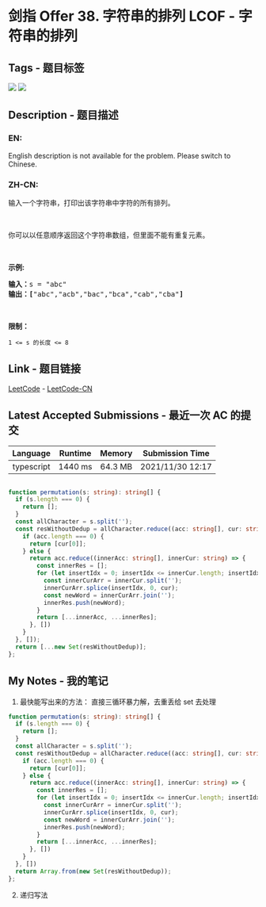 
# 剑指 Offer 38. 字符串的排列  LCOF - 字符串的排列

## Tags - 题目标签

 <img src="https://img.shields.io/badge/String-字符串-blue.svg">   <img src="https://img.shields.io/badge/Backtracking-回溯-blue.svg">  


## Description - 题目描述

### EN:
English description is not available for the problem. Please switch to Chinese.

### ZH-CN:
<p>输入一个字符串，打印出该字符串中字符的所有排列。</p>

<p>&nbsp;</p>

<p>你可以以任意顺序返回这个字符串数组，但里面不能有重复元素。</p>

<p>&nbsp;</p>

<p><strong>示例:</strong></p>

<pre><strong>输入：</strong>s = &quot;abc&quot;
<strong>输出：[</strong>&quot;abc&quot;,&quot;acb&quot;,&quot;bac&quot;,&quot;bca&quot;,&quot;cab&quot;,&quot;cba&quot;<strong>]</strong>
</pre>

<p>&nbsp;</p>

<p><strong>限制：</strong></p>

<p><code>1 &lt;= s 的长度 &lt;= 8</code></p>



## Link - 题目链接

[LeetCode](https://leetcode.com/problems/zi-fu-chuan-de-pai-lie-lcof/description/)  -  [LeetCode-CN](https://leetcode.cn/problems/zi-fu-chuan-de-pai-lie-lcof/description/)
## Latest Accepted Submissions - 最近一次 AC 的提交


| Language | Runtime | Memory | Submission Time |
|:---:|:---:|:---:|:---:|
| typescript  | 1440 ms | 64.3 MB | 2021/11/30 12:17 |

```typescript

function permutation(s: string): string[] {
  if (s.length === 0) {
    return [];
  }
  const allCharacter = s.split('');
  const resWithoutDedup = allCharacter.reduce((acc: string[], cur: string) => {
    if (acc.length === 0) {
      return [cur[0]];
    } else {
      return acc.reduce((innerAcc: string[], innerCur: string) => {
        const innerRes = [];
        for (let insertIdx = 0; insertIdx <= innerCur.length; insertIdx++) {
          const innerCurArr = innerCur.split('');
          innerCurArr.splice(insertIdx, 0, cur);
          const newWord = innerCurArr.join('');
          innerRes.push(newWord);
        }
        return [...innerAcc, ...innerRes];
      }, [])
    }
  }, []);
  return [...new Set(resWithoutDedup)];
};

```
## My Notes - 我的笔记


1. 最快能写出来的方法：
直接三循环暴力解，去重丢给 set 去处理
```typescript
function permutation(s: string): string[] {
  if (s.length === 0) {
    return [];
  }
  const allCharacter = s.split('');
  const resWithoutDedup = allCharacter.reduce((acc: string[], cur: string) => {
    if (acc.length === 0) {
      return [cur[0]];
    } else {
      return acc.reduce((innerAcc: string[], innerCur: string) => {
        const innerRes = [];
        for (let insertIdx = 0; insertIdx <= innerCur.length; insertIdx++) {
          const innerCurArr = innerCur.split('');
          innerCurArr.splice(insertIdx, 0, cur);
          const newWord = innerCurArr.join('');
          innerRes.push(newWord);
        }
        return [...innerAcc, ...innerRes];
      }, [])
    }
  }, [])
  return Array.from(new Set(resWithoutDedup));
};
```

2. 递归写法


